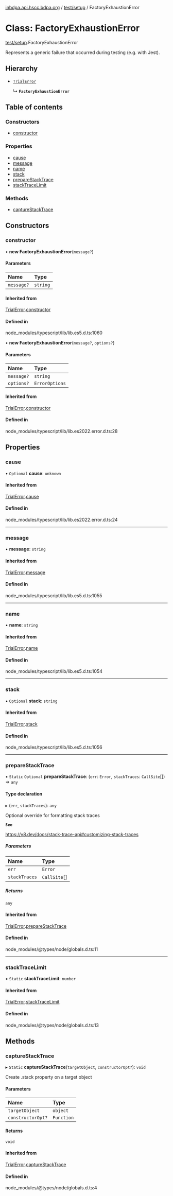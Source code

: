 [inbdpa.api.hscc.bdpa.org](../README.md) / [test/setup](../modules/test_setup.md) / FactoryExhaustionError

# Class: FactoryExhaustionError

[test/setup](../modules/test_setup.md).FactoryExhaustionError

Represents a generic failure that occurred during testing (e.g. with Jest).

## Hierarchy

- [`TrialError`](src_error.TrialError.md)

  ↳ **`FactoryExhaustionError`**

## Table of contents

### Constructors

- [constructor](test_setup.FactoryExhaustionError.md#constructor)

### Properties

- [cause](test_setup.FactoryExhaustionError.md#cause)
- [message](test_setup.FactoryExhaustionError.md#message)
- [name](test_setup.FactoryExhaustionError.md#name)
- [stack](test_setup.FactoryExhaustionError.md#stack)
- [prepareStackTrace](test_setup.FactoryExhaustionError.md#preparestacktrace)
- [stackTraceLimit](test_setup.FactoryExhaustionError.md#stacktracelimit)

### Methods

- [captureStackTrace](test_setup.FactoryExhaustionError.md#capturestacktrace)

## Constructors

### constructor

• **new FactoryExhaustionError**(`message?`)

#### Parameters

| Name | Type |
| :------ | :------ |
| `message?` | `string` |

#### Inherited from

[TrialError](src_error.TrialError.md).[constructor](src_error.TrialError.md#constructor)

#### Defined in

node_modules/typescript/lib/lib.es5.d.ts:1060

• **new FactoryExhaustionError**(`message?`, `options?`)

#### Parameters

| Name | Type |
| :------ | :------ |
| `message?` | `string` |
| `options?` | `ErrorOptions` |

#### Inherited from

[TrialError](src_error.TrialError.md).[constructor](src_error.TrialError.md#constructor)

#### Defined in

node_modules/typescript/lib/lib.es2022.error.d.ts:28

## Properties

### cause

• `Optional` **cause**: `unknown`

#### Inherited from

[TrialError](src_error.TrialError.md).[cause](src_error.TrialError.md#cause)

#### Defined in

node_modules/typescript/lib/lib.es2022.error.d.ts:24

___

### message

• **message**: `string`

#### Inherited from

[TrialError](src_error.TrialError.md).[message](src_error.TrialError.md#message)

#### Defined in

node_modules/typescript/lib/lib.es5.d.ts:1055

___

### name

• **name**: `string`

#### Inherited from

[TrialError](src_error.TrialError.md).[name](src_error.TrialError.md#name)

#### Defined in

node_modules/typescript/lib/lib.es5.d.ts:1054

___

### stack

• `Optional` **stack**: `string`

#### Inherited from

[TrialError](src_error.TrialError.md).[stack](src_error.TrialError.md#stack)

#### Defined in

node_modules/typescript/lib/lib.es5.d.ts:1056

___

### prepareStackTrace

▪ `Static` `Optional` **prepareStackTrace**: (`err`: `Error`, `stackTraces`: `CallSite`[]) => `any`

#### Type declaration

▸ (`err`, `stackTraces`): `any`

Optional override for formatting stack traces

**`See`**

https://v8.dev/docs/stack-trace-api#customizing-stack-traces

##### Parameters

| Name | Type |
| :------ | :------ |
| `err` | `Error` |
| `stackTraces` | `CallSite`[] |

##### Returns

`any`

#### Inherited from

[TrialError](src_error.TrialError.md).[prepareStackTrace](src_error.TrialError.md#preparestacktrace)

#### Defined in

node_modules/@types/node/globals.d.ts:11

___

### stackTraceLimit

▪ `Static` **stackTraceLimit**: `number`

#### Inherited from

[TrialError](src_error.TrialError.md).[stackTraceLimit](src_error.TrialError.md#stacktracelimit)

#### Defined in

node_modules/@types/node/globals.d.ts:13

## Methods

### captureStackTrace

▸ `Static` **captureStackTrace**(`targetObject`, `constructorOpt?`): `void`

Create .stack property on a target object

#### Parameters

| Name | Type |
| :------ | :------ |
| `targetObject` | `object` |
| `constructorOpt?` | `Function` |

#### Returns

`void`

#### Inherited from

[TrialError](src_error.TrialError.md).[captureStackTrace](src_error.TrialError.md#capturestacktrace)

#### Defined in

node_modules/@types/node/globals.d.ts:4
